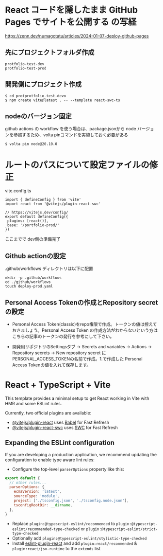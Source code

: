 # React コードを隠したまま GitHub Pages でサイトを公開する の写経
https://zenn.dev/numagotatu/articles/2024-01-07-deploy-github-pages


## 先にプロジェクトフォルダ作成
```
protfolio-test-dev
protfolio-test-prod
```

## 開発側にプロジェクト作成
```
$ cd protprotfolio-test-devo
$ npm create vite@latest . -- --template react-swc-ts
```

## nodeのバージョン固定
github actions の workflow を使う場合は、package.jsonから node バージョンを参照するため、volta pinコマンドを実施しておく必要がある
```
$ volta pin node@20.10.0
```

# ルートのパスについて設定ファイルの修正
vite.config.ts
```
import { defineConfig } from 'vite'
import react from '@vitejs/plugin-react-swc'

// https://vitejs.dev/config/
export default defineConfig({
 plugins: [react()],
 base: '/portfolio-prod/'
})
```

ここまでで dev側の準備完了

## Github actionの設定
.github/workflows ディレクトリは以下に配置
```
mkdir -p .github/workflows
cd ./github/workflows
touch deploy-prod.yaml
```

## Personal Access Tokenの作成とRepository secretの設定
- Personal Access Token(classic)をrepo権限で作成。トークンの値は控えておきましょう。Personal Access Token の作成方法がわからないという方はこちらの記事のトークンの発行を参考にして下さい。

- 開発用リポジトリのSettingsタブ -> Secrets and variables -> Actions -> Repository secrets -> New repository secret にPERSONAL_ACCESS_TOKENの名前で作成。1.で作成した Personal Access Tokenの値を入れて保存します。



# React + TypeScript + Vite

This template provides a minimal setup to get React working in Vite with HMR and some ESLint rules.

Currently, two official plugins are available:

- [@vitejs/plugin-react](https://github.com/vitejs/vite-plugin-react/blob/main/packages/plugin-react/README.md) uses [Babel](https://babeljs.io/) for Fast Refresh
- [@vitejs/plugin-react-swc](https://github.com/vitejs/vite-plugin-react-swc) uses [SWC](https://swc.rs/) for Fast Refresh

## Expanding the ESLint configuration

If you are developing a production application, we recommend updating the configuration to enable type aware lint rules:

- Configure the top-level `parserOptions` property like this:

```js
export default {
  // other rules...
  parserOptions: {
    ecmaVersion: 'latest',
    sourceType: 'module',
    project: ['./tsconfig.json', './tsconfig.node.json'],
    tsconfigRootDir: __dirname,
  },
}
```

- Replace `plugin:@typescript-eslint/recommended` to `plugin:@typescript-eslint/recommended-type-checked` or `plugin:@typescript-eslint/strict-type-checked`
- Optionally add `plugin:@typescript-eslint/stylistic-type-checked`
- Install [eslint-plugin-react](https://github.com/jsx-eslint/eslint-plugin-react) and add `plugin:react/recommended` & `plugin:react/jsx-runtime` to the `extends` list
